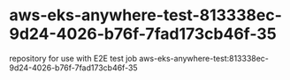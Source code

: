 # aws-eks-anywhere-test-813338ec-9d24-4026-b76f-7fad173cb46f-35
repository for use with E2E test job aws-eks-anywhere-test:813338ec-9d24-4026-b76f-7fad173cb46f-35
